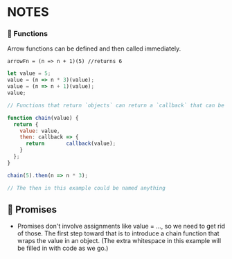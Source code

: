 # NOTES
<!-- 
- [🏀 Promises](#-promises)
<!-- - [🌋 Week Three](#-week-three)
- [🛰️ Week Four](#-week-four)
- [🔮 Week Five](#-week-six)
- [🥌 Week Six](#-week-six)
- [💣 Week Seven](#-week-seven)
- [🛸 Week Eight](#-week-eight)
- [🌵 Week Nine](#-week-nine)
- [🔗 Week Ten](#-week-teb)
- [🧫 Week Eleven](#-week-eleven) -->

### 👀 Functions

Arrow functions can be defined and then called immediately.

`arrowFn = (n => n + 1)(5) //returns 6`

```js
let value = 5;
value = (n => n * 3)(value);
value = (n => n + 1)(value);
value;
```

```js
// Functions that return `objects` can return a `callback` that can be called using `.` notation. 

function chain(value) {
  return {
    value: value,
    then: callback => {
      return       callback(value);
    }
  };
}

chain(5).then(n => n * 3);

// The then in this example could be named anything
```






## 🏀 Promises 

- Promises don't involve assignments like value = ..., so we need to get rid of those. The first step toward that is to introduce a chain function that wraps the value in an object. (The extra whitespace in this example will be filled in with code as we go.)

